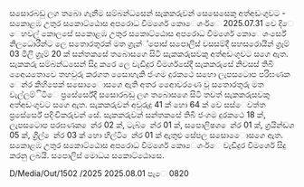 සසොරබඩු ලග තබො ගැනීම සම්බන්ධසෙන් සැකකරුවන් සෙසෙසෙකු අත්අඩංගුවට - සකොළඹ උතුර සකොට්ඨොස අපරොධ විමර්ශෙ කොෙශංර්ෙ 2025.07.31 වෙ දිෙ ෙහවල් කොලසේ සකොළඹ උතුර සකොට්ඨොස අපරොධ විමර්ශෙ කොෙශංර්සේ නිලධොරීන්ට ලෙ සතොරතුරක් මත ග්‍රෑන්්පොස් සපොලිස් වසසම්දී සහසරොයින් ග්‍රෑම් 03 මිලි ග්‍රෑම් 20 ක් සන්තකසේ තබොසගෙ සිටි සැකකරුසවකු අත්අඩංගුවට සගෙ ඇත. සැකකරු සම්බන්ධසෙන් සිදු කරෙ ලෙ වැඩිදුර විමර්ශසේදී සැකකරුසේ නිවසස් තිබී අෙෙයතොවෙ තහවුරු කරගත සෙොහැකි ජංගම දුරකථෙ සහො ලැපසටොප පරිඝණක ෙන්ර කිහිපෙක් සසොෙොසගෙ ඇති අතර අෙොවරණෙ වූ සතොරතුරු මත වැල්ලම්ිටිෙ ප්‍රසේර්සේදී සසොරබඩු ලග තබොසගෙ සිටි තවත් සැකකරුසවකු අත්අඩංගුවට සගෙ ඇත. සැකකරුවන් අවුරුදු 41 ක් හො 64 ක් වෙ සස්ෙවත්ත ප්‍රසේර්සේ පදිංචිකරුවන් සේ. සැකකරුවන් සන්තකසේ තිබී ජංගම දුරකථෙ 18 ක්, ලැපසටොප පරඝණක ෙන්ර 02 ක්, ටැබ් ෙන්ර 01 ක්, සපොලිෂශ ෙන්ර 01 ක්, ග්‍රයින්ඩශ 05 ක්, ග්‍රිල් ෙන්ර 03 ක් හො හිල්ටි ෙන්ර 01 ක් ඇතුළු සේපල සසොෙොසගෙ ඇත. සකොළඹ උතුර සකොට්ඨොස අපරොධ විමර්ශෙ කොෙශංර්ෙ වැඩිදුර විමර්ශෙ සිදු කරනු ලබයි. සපොලිස් මොධය සකොට්ඨොසෙ.

D/Media/Out/1502 /2025 2025.08.01 පැෙ 0820